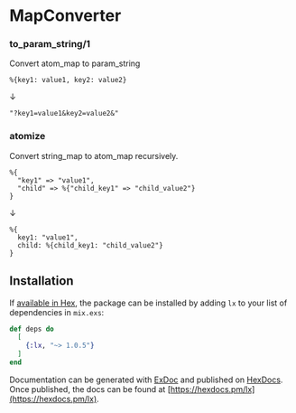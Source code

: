 # MapConverter

### to_param_string/1
Convert atom_map to param_string
```elixir:to_param_string/1
%{key1: value1, key2: value2}
```
  ↓
```
"?key1=value1&key2=value2&"
```

### atomize
Convert string_map to atom_map recursively.
```elixir:MapConverter.atomize/1
%{
  "key1" => "value1",
  "child" => %{"child_key1" => "child_value2"}
}
```
  ↓
```
%{
  key1: "value1",
  child: %{child_key1: "child_value2"}
}
``` 


## Installation

If [available in Hex](https://hex.pm/docs/publish), the package can be installed
by adding `lx` to your list of dependencies in `mix.exs`:

```elixir
def deps do
  [
    {:lx, "~> 1.0.5"}
  ]
end
```

Documentation can be generated with [ExDoc](https://github.com/elixir-lang/ex_doc)
and published on [HexDocs](https://hexdocs.pm). Once published, the docs can
be found at [https://hexdocs.pm/lx](https://hexdocs.pm/lx).


